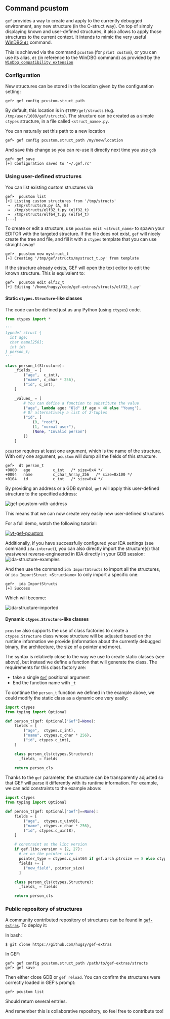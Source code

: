 ## Command pcustom ##

`gef` provides a way to create and apply to the currently debugged environment, any new structure (in the C-struct way). On top of simply displaying known and user-defined structures, it also allows to apply those structures to the current context. It intends to mimic the very useful [WinDBG `dt`](https://msdn.microsoft.com/en-us/library/windows/hardware/ff542772(v=vs.85).aspx) command.

This is achieved via the command `pcustom` (for `print custom`), or you can use its alias, `dt` (in reference to the WinDBG command) as provided by the [`WinDbg compatibility extension`](https://github.com/hugsy/gef-extras/blob/master/scripts/windbg.py)


### Configuration

New structures can be stored in the location given by the configuration setting:
```
gef➤ gef config pcustom.struct_path
```
By default, this location is in `$TEMP/gef/structs` (e.g. `/tmp/user/1000/gef/structs`). The structure can be created as a simple `ctypes` structure, in a file called `<struct_name>.py`.

You can naturally set this path to a new location
```
gef➤ gef config pcustom.struct_path /my/new/location
```
And save this change so you can re-use it directly next time you use `gdb`
```
gef➤ gef save
[+] Configuration saved to '~/.gef.rc'
```


### Using user-defined structures

You can list existing custom structures via
```
gef➤  pcustom list
[+] Listing custom structures from '/tmp/structs'
 →  /tmp/structs/A.py (A, B)
 →  /tmp/structs/elf32_t.py (elf32_t)
 →  /tmp/structs/elf64_t.py (elf64_t)
[...]
```

To create or edit a structure, use `pcustom edit <struct_name>` to spawn your EDITOR with the targeted structure. If the file does not exist, `gef` will nicely create the tree and file, and fill it with a `ctypes` template that you can use straight away!

```
gef➤  pcustom new mystruct_t
[+] Creating '/tmp/gef/structs/mystruct_t.py' from template
```

If the structure already exists, GEF will open the text editor to edit the known structure. This is equivalent to:

```
gef➤  pcustom edit elf32_t
[+] Editing '/home/hugsy/code/gef-extras/structs/elf32_t.py'
```

#### Static `ctypes.Structure`-like classes

The code can be defined just as any Python (using `ctypes`) code.

```python
from ctypes import *

'''
typedef struct {
  int age;
  char name[256];
  int id;
} person_t;
'''

class person_t(Structure):
    _fields_ = [
        ("age",  c_int),
        ("name", c_char * 256),
        ("id", c_int),
    ]

    _values_ = [
    	# You can define a function to substitute the value
    	("age", lambda age: "Old" if age > 40 else "Young"),
    	# Or alternatively a list of 2-tuples
    	("id", [
    		(0, "root"),
    		(1, "normal user"),
    		(None, "Invalid person")
    	])
    ]
```

`pcustom` requires at least one argument, which is the name of the structure. With only one argument, `pcustom` will dump all the fields of this structure.

```
gef➤  dt person_t
+0000   age          c_int   /* size=0x4 */
+0004   name         c_char_Array_256   /* size=0x100 */
+0104   id           c_int   /* size=0x4 */
```



By providing an address or a GDB symbol, `gef` will apply this user-defined structure to the specified address:

![gef-pcustom-with-address](https://i.imgur.com/vWGnu5g.png)

This means that we can now create very easily new user-defined structures

For a full demo, watch the following tutorial:

[![yt-gef-pcustom](https://img.youtube.com/vi/pid2aW7Bt_w/0.jpg)](https://www.youtube.com/watch?v=pid2aW7Bt_w)

Additionally, if you have successfully configured your IDA settings (see command `ida-interact`), you can also directly import the structure(s) that was(were) reverse-engineered in IDA directly in your GDB session:
![ida-structure-examples](https://i.imgur.com/Tnsf6nt.png)

And then use the command `ida ImportStructs` to import all the structures, or `ida ImportStruct <StructName>` to only import a specific one:

```
gef➤  ida ImportStructs
[+] Success
```

Which will become:

![ida-structure-imported](https://i.imgur.com/KVhyopO.png)


#### Dynamic `ctypes.Structure`-like classes

`pcustom` also supports the use of class factories to create a `ctypes.Structure` class whose structure will be adjusted based on the runtime information we provide (information about the currently debugged binary, the architecture, the size of a pointer and more).

The syntax is relatively close to the way we use to create static classes (see above), but instead we define a function that will generate the class. The requirements for this class factory are:
   - take a single [`Gef`](https://github.com/hugsy/gef/blob/dev/docs/api/gef.md#class-gef) positional argument
   - End the function name with `_t`

To continue the `person_t` function we defined in the example above, we could modify the static class as a dynamic one very easily:

```python
import ctypes
from typing import Optional

def person_t(gef: Optional["Gef"]=None):
    fields = [
        ("age",  ctypes.c_int),
        ("name", ctypes.c_char * 256),
        ("id", ctypes.c_int),
    ]

    class person_cls(ctypes.Structure):
      _fields_ = fields

    return person_cls
```

Thanks to the `gef` parameter, the structure can be transparently adjusted so that GEF will parse it differently with its runtime information. For example, we can add constraints to the example above:

```python
import ctypes
from typing import Optional

def person_t(gef: Optional["Gef"]==None):
    fields = [
        ("age",  ctypes.c_uint8),
        ("name", ctypes.c_char * 256),
        ("id", ctypes.c_uint8),
    ]

    # constraint on the libc version
    if gef.libc.version > (2, 27):
      # or on the pointer size
      pointer_type = ctypes.c_uint64 if gef.arch.ptrsize == 8 else ctypes.c_uint32
      fields += [
        ("new_field", pointer_size)
      ]

    class person_cls(ctypes.Structure):
      _fields_ = fields

    return person_cls
```


### Public repository of structures

A community contributed repository of structures can be found in [`gef-extras`](https://github.com/hugsy/gef-extras). To deploy it:

In bash:
```
$ git clone https://github.com/hugsy/gef-extras
```

In GEF:
```
gef➤ gef config pcustom.struct_path /path/to/gef-extras/structs
gef➤ gef save
```

Then either close GDB or `gef reload`. You can confirm the structures were correctly loaded in GEF's prompt:

```
gef➤ pcustom list
```

Should return several entries.

And remember this is collaborative repository, so feel free to contribute too!
